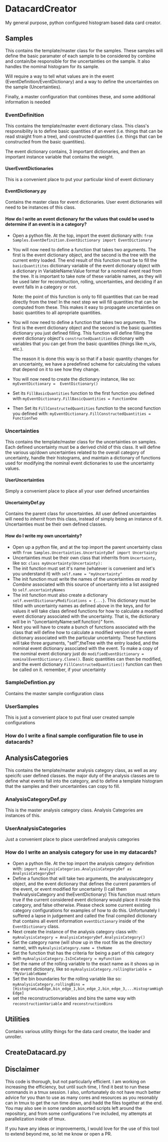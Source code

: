 # DatacardCreator
My general purpose, python configured histogram based data card creator.

## Samples
This contains the template/master class for the samples. These samples will define the basic paramater of each sample to be considered by combine
and contain/be responsible for the uncertainties on the sample. It also handles the nominal histogram for its sample.

Will require a way to tell what values are in the event (EventDefinition/EventDictionary) and a way to define the
uncertainties on the sample (Uncertainties). 

Finally, a master configuration that combines these, and some additional information is needed

### EventDefinition
This contains the template/master event dictionary class. This class's responsibility is to define basic quantities of an event (i.e. things that
can be read straight from a tree), and constructed quantities (i.e. things that can be constructed from the basic quantities).

The event dictionary contains, 3 important dictionaries, and then an important instance variable that
contains the weight.

#### UserEventDictionaries
This is a convenient place to put your particular kind of event dictionary

#### EventDictionary.py
Contains the master class for event dictionaries. User event dictionaries will need to be instances 
of this class.

#### How do I write an event dictionary for the values that could be used to determine if an event is in a category?
- Open a python file. At the top, import the event dictionary with: `from Samples.EventDefinition.EventDictionary import EventDictionary`
- You will now need to define a function that takes two arguments. The first is the event dictionary 
  object, and the second is the tree with the current entry loaded. The end result of this function 
  must be to fill the `basicQuantitites` dictionary variable of the event dictionary object with a 
  dictionary in VariableName:Value format for a nominal event read from the tree. It is important
  to take note of these variable names, as they will be used later for reconstruction, rolling, 
  uncertainties, and deciding if an event falls in a category or not.

  Note: the point of this function is only to fill quantities that can be read directly from the 
  tree! In the next step we will fill quantities that can be computed from these. This makes it
  easy to propagate uncertainties on basic quantities to all apropriate quantities.
  
- You will now need to define a function that takes two arguments. The first is the event dictionary 
  object and the second is the basic quantities dictionary you just defined filling. This function
  will define filling the event dictionary object's `constructedQuantities` dictionary with variables
  that you can get from the basic quantities (things like m_vis, etc.).
  
  The reason it is done this way is so that if a basic quantity changes for an uncertainty, we have a
  predefined scheme for calculating the values that depend on it to see how they change.
  
- You will now need to create the dictionary instance, like so: `myEventDictionary =  EventDictionary()`
- Set its `FillBasicQuantities` function to the first function you defined with   `myEventDictionary.FillBasicQuantities = FunctionOne`
- Then Set its `FillConstructedQuantities` function to the second function you defined with: 
  `myEventDictionary.FillConstructedQuantities = FunctionTwo`  

### Uncertainties
This contains the template/master class for the uncertainties on samples. Each defined uncertainty must be a derived child of this class.
It will define the various up/down uncertainties related to the overall category of uncertainty, handle their histograms,
and maintain a dictionary of functions used for modifying the nominal event dictionaries to use the uncertainty values.

#### UserUncertainties
Simply a convenient place to place all your user defined uncertainties

#### UncertaintyDef.py
Contains the parent class for uncertainties. All user defined uncertainties will need to *inherrit* 
from this class, instead of simply being an instance of it. Uncertainties must be their own defined
classes.

#### How do I write my own uncertainty?
- Open up a python file, and at the top import the parent uncertainty class with `from Samples.Uncertainties.UncertaintyDef import Uncertainty`
- Uncertainties must be their own class that inherrits from `Uncertainty`, like so: `class myUncertainty(Uncertainty):`
- The init function must set it's name (whatever is convenient and let's you understand it) with 
  `self.name = "myUncertainty"`
- The init function must write the names of the uncertainties *as read by Combine* associated with 
  this source of uncertainty into a list assigned to `self.uncertaintyNames`
- The init function must also create a dictionary `self.eventDictionaryModifications = {...}`.
  This dictionary must be filled with uncertainty names as defined above in the keys, and for values
  it will take class defined functions for how to calculate a modified event dictionary associated 
  with the uncertainty. That is, the dictionary will be in "{uncertaintyName:self.function}" form.
- Next you will have to create a bunch of functions associated with the class that will define how 
  to calculate a modified version of the event dictionary associated with the particular uncertainty.
  These functions will take three arguments, "self",theTree with the entry loaded, and the nominal 
  event dictionary associated with the event. To make a copy of the nominal event dictionary just do
  `modifiedEventDictionary = nominalEventDictionary.Clone()`. Basic quantities can then be modified,
  and the event dictionary `FillConstructedQuantities()` function can then be called on it.
  remember, if your uncertainty

### SampleDefintion.py
Contains the master sample configuration class

### UserSamples
This is just a convenient place to put final user created sample configurations

### How do I write a final sample configuration file to use in datacards?

## AnalysisCategories
This contains the template/master analysis category class, as well as any speicifc user defined classes. 
the major duty of the analysis classes are to define what events fall into the category, and to define a template histogram that 
the samples and their uncertainties can copy to fill.

### AnalysisCategoryDef.py
This is the master analysis category class. Analysis Categories are instances of this.

### UserAnalysisCategories
Just a convenient place to place userdefined analysis categories

### How do I write an analysis category for use in my datacards?
- Open a python file. At the top import the analysis category definition with: `import AnalysisCategories.AnalysisCategoryDef as AnalysisCategoryDef`
- Define a function that will take two arguments, the analysiscategory object, and the event dictionary that defines 
the current paramters of the event, or event modified for uncertainty (I call them theAnalysisCategory and 
theEventDictionary) This function must return true if the current considered event dictionary would place it inside 
this category, and false otherwise. Please check some current existing category configurations for examples of
how to do this. Unfortunately I suffered a lapse in judgement and called the final compiled dictionary that contains all event information `eventDictionary` inside of the `EventDictionary` class.
- Next create the instance of the analysis category class with: `myAnalysisCategory = AnalysisCategoryDef.AnalysisCategory()`
- Set the category name (will show up in the root file as the directory name), with `myAnalysisCategory.name = theName`
- Set the function that has the criteria for being a part of this category with `myAnalysisCategory.IsInCategory = myFunction`
- Set the name of the rolling variable to the exact name as it shows up in the event dictionary, like so `myAnalysisCategory.rollingVariable = 'MyVariableName'`
- Set the bin boundaries for the rolling variable like so: `myAnalysisCategory.rollingBins = [HistogramLowEdge,bin_edge_1,bin_edge_2,bin_edge_3,...HistogramHighEdge]`
- set the reconstructionvariables and bins the same way with `reconstructionVariable` and `reconstructionBins` 

## Utilities
Contains various utility things for the data card creator, the loader and unroller.

## CreateDatacard.py

## Disclaimer
This code is thorough, but not particularly efficient. I am working on increasing the efficiency, but 
until such time, I find it best to run these commands in a tmux session. I also, unfortunately do not
have much better advice for you than to use as many cores and resources as you resonably can in tmux 
to get the run time down, and hadd the files together at the end. You may also see in some random 
assorted scripts left around the repository, and from some configurations I've included, my attempts
at parallelization inside of tmux.

If you have any ideas or improvements, I would love for the use of this tool to extend beyond me, so let me know or open a PR.
